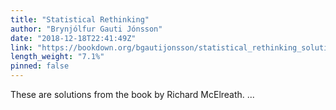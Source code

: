 ```yaml
---
title: "Statistical Rethinking"
author: "Brynjólfur Gauti Jónsson"
date: "2018-12-18T22:41:49Z"
link: "https://bookdown.org/bgautijonsson/statistical_rethinking_solutions/"
length_weight: "7.1%"
pinned: false
---
```


These are solutions from the book by Richard McElreath. ...
